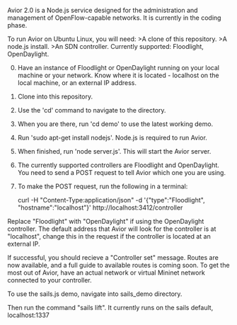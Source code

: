 Avior 2.0 is a Node.js service designed for the administration and management of OpenFlow-capable networks. It is currently in the coding phase.

To run Avior on Ubuntu Linux, you will need:
    >A clone of this repository.
    >A node.js install.
    >An SDN controller. Currently supported: Floodlight, OpenDaylight.

0. Have an instance of Floodlight or OpenDaylight running on your local machine or your network. Know where it is located - localhost on the local machine, or an external IP address.

1. Clone into this repository.

2. Use the 'cd' command to navigate to the directory.

3. When you are there, run 'cd demo' to use the latest working demo.

4. Run 'sudo apt-get install nodejs'. Node.js is required to run Avior.

5. When finished, run 'node server.js'. This will start the Avior server.

6. The currently supported controllers are Floodlight and OpenDaylight. You need to send a POST request to tell Avior which one you are using.
7. To make the POST request, run the following in a terminal:

    curl -H "Content-Type:application/json" -d '{"type":"Floodlight", "hostname":"localhost"}' http://localhost:3412/controller
    
Replace "Floodlight" with "OpenDaylight" if using the OpenDaylight controller. The default address that Avior will look for the controller is at "localhost", change this in the request if the controller is located at an external IP.

If successful, you should recieve a "Controller set" message. Routes are now available, and a full guide to available routes is coming soon. To get the most out of Avior, have an actual network or virtual Mininet network connected to your controller.

To use the sails.js demo, navigate into sails_demo directory.

Then run the command "sails lift". It currently runs on the sails default, localhost:1337

